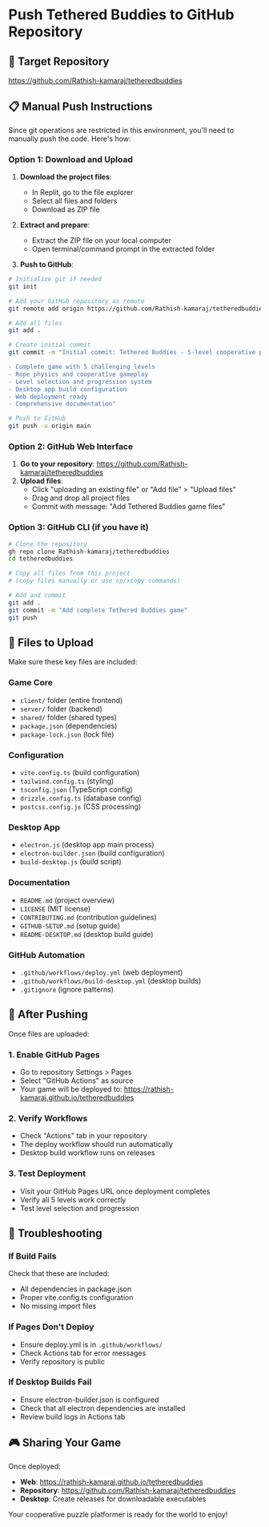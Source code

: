 # Push Tethered Buddies to GitHub Repository

## 🎯 Target Repository
https://github.com/Rathish-kamaraj/tetheredbuddies

## 📋 Manual Push Instructions

Since git operations are restricted in this environment, you'll need to manually push the code. Here's how:

### Option 1: Download and Upload

1. **Download the project files**:
   - In Replit, go to the file explorer
   - Select all files and folders
   - Download as ZIP file

2. **Extract and prepare**:
   - Extract the ZIP file on your local computer
   - Open terminal/command prompt in the extracted folder

3. **Push to GitHub**:
```bash
# Initialize git if needed
git init

# Add your GitHub repository as remote
git remote add origin https://github.com/Rathish-kamaraj/tetheredbuddies.git

# Add all files
git add .

# Create initial commit
git commit -m "Initial commit: Tethered Buddies - 5-level cooperative platformer

- Complete game with 5 challenging levels
- Rope physics and cooperative gameplay  
- Level selection and progression system
- Desktop app build configuration
- Web deployment ready
- Comprehensive documentation"

# Push to GitHub
git push -u origin main
```

### Option 2: GitHub Web Interface

1. **Go to your repository**: https://github.com/Rathish-kamaraj/tetheredbuddies
2. **Upload files**:
   - Click "uploading an existing file" or "Add file" > "Upload files"
   - Drag and drop all project files
   - Commit with message: "Add Tethered Buddies game files"

### Option 3: GitHub CLI (if you have it)

```bash
# Clone the repository
gh repo clone Rathish-kamaraj/tetheredbuddies
cd tetheredbuddies

# Copy all files from this project
# (copy files manually or use cp/xcopy commands)

# Add and commit
git add .
git commit -m "Add complete Tethered Buddies game"
git push
```

## 📁 Files to Upload

Make sure these key files are included:

### Game Core
- `client/` folder (entire frontend)
- `server/` folder (backend)
- `shared/` folder (shared types)
- `package.json` (dependencies)
- `package-lock.json` (lock file)

### Configuration
- `vite.config.ts` (build configuration)
- `tailwind.config.ts` (styling)
- `tsconfig.json` (TypeScript config)
- `drizzle.config.ts` (database config)
- `postcss.config.js` (CSS processing)

### Desktop App
- `electron.js` (desktop app main process)
- `electron-builder.json` (build configuration)
- `build-desktop.js` (build script)

### Documentation
- `README.md` (project overview)
- `LICENSE` (MIT license)
- `CONTRIBUTING.md` (contribution guidelines)
- `GITHUB-SETUP.md` (setup guide)
- `README-DESKTOP.md` (desktop build guide)

### GitHub Automation
- `.github/workflows/deploy.yml` (web deployment)
- `.github/workflows/build-desktop.yml` (desktop builds)
- `.gitignore` (ignore patterns)

## 🚀 After Pushing

Once files are uploaded:

### 1. Enable GitHub Pages
- Go to repository Settings > Pages
- Select "GitHub Actions" as source
- Your game will be deployed to: https://rathish-kamaraj.github.io/tetheredbuddies

### 2. Verify Workflows
- Check "Actions" tab in your repository
- The deploy workflow should run automatically
- Desktop build workflow runs on releases

### 3. Test Deployment
- Visit your GitHub Pages URL once deployment completes
- Verify all 5 levels work correctly
- Test level selection and progression

## 🔧 Troubleshooting

### If Build Fails
Check that these are included:
- All dependencies in package.json
- Proper vite.config.ts configuration
- No missing import files

### If Pages Don't Deploy
- Ensure deploy.yml is in `.github/workflows/`
- Check Actions tab for error messages
- Verify repository is public

### If Desktop Builds Fail
- Ensure electron-builder.json is configured
- Check that all electron dependencies are installed
- Review build logs in Actions tab

## 🎮 Sharing Your Game

Once deployed:
- **Web**: https://rathish-kamaraj.github.io/tetheredbuddies
- **Repository**: https://github.com/Rathish-kamaraj/tetheredbuddies
- **Desktop**: Create releases for downloadable executables

Your cooperative puzzle platformer is ready for the world to enjoy!